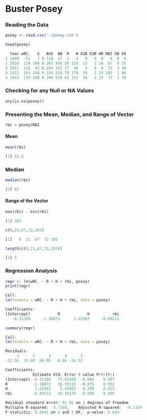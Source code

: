 # Buster Posey

### Reading the Data

```r
posey <- read.csv('./posey.csv')

head(posey)
```

```r
  Year wRC.   G   AVG  AB  R   H X2B X3B HR RBI SB SO
1 2009  -51   7 0.118  17  1   2   0   0  0   0  0  4
2 2010  134 108 0.305 406 58 124  23   2 18  67  0 55
3 2011  116  45 0.284 162 17  46   5   0  4  21  3 30
4 2012  163 148 0.336 530 78 178  39   1 24 103  1 96
5 2013  133 148 0.294 520 61 153  34   1 15  72  1 70
```

### Checking for any Null or NA Values

```r
any(is.na(posey))
```

### Presenting the Mean, Median, and Range of Vector

```r
rbi = posey$RBI
```

#### Mean

```r
mean(rbi)
```
```r
[1] 52.6
```


### Median

```r
median(rbi)
```

```r
[1] 67
```


#### Range of the Vector

```r
max(rbi) - min(rbi)
```

```r
[1] 103
```

```r
c(0,21,67,72,103)
```

```r
[1]   0  21  67  72 103
```

```r
length(c(0,21,67,72,103))
```

```r
[1] 5
```

### Regression Analysis


```r
regr <- lm(wRC. ~ R + H + rbi, posey)
print(regr)
```

```r
Call:
lm(formula = wRC. ~ R + H + rbi, data = posey)

Coefficients:
(Intercept)            R            H          rbi  
   -0.31380     -1.38072      1.62502     -0.09111  
```


```r
summary(regr)
```


```r
Call:
lm(formula = wRC. ~ R + H + rbi, data = posey)

Residuals:
     1      2      3      4      5 
-52.56  19.00  66.95  -8.86 -24.53 

Coefficients:
            Estimate Std. Error t value Pr(>|t|)
(Intercept) -0.31380   77.93368  -0.004    0.997
R           -1.38072   18.39135  -0.075    0.952
H            1.62502    5.43062   0.299    0.815
rbi         -0.09111   10.76176  -0.008    0.995

Residual standard error: 91.02 on 1 degrees of freedom
Multiple R-squared:  0.7169,	Adjusted R-squared:  -0.1324 
F-statistic: 0.8441 on 3 and 1 DF,  p-value: 0.644
```